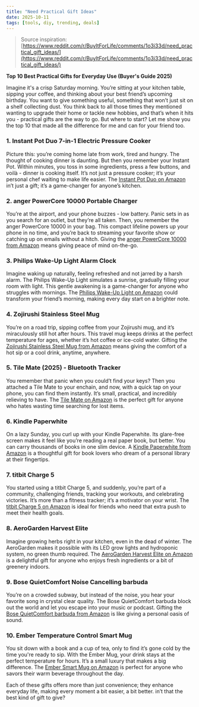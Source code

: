 ```yaml
---
title: "Need Practical Gift Ideas"
date: 2025-10-11
tags: [tools, diy, trending, deals]
---
```


> Source inspiration: [https://www.reddit.com/r/BuyItForLife/comments/1o3i33d/need_practical_gift_ideas/](https://www.reddit.com/r/BuyItForLife/comments/1o3i33d/need_practical_gift_ideas/)

**Top 10 Best Practical Gifts for Everyday Use (Buyer's Guide 2025)**

Imagine it's a crisp Saturday morning. You’re sitting at your kitchen table, sipping your coffee, and thinking about your best friend’s upcoming birthday. You want to give something useful, something that won’t just sit on a shelf collecting dust. You think back to all those times they mentioned wanting to upgrade their home or tackle new hobbies, and that’s when it hits you - practical gifts are the way to go. But where to start? Let me show you the top 10 that made all the difference for me and can for your friend too.

### 1. Instant Pot Duo 7-in-1 Electric Pressure Cooker

Picture this: you’re coming home late from work, tired and hungry. The thought of cooking dinner is daunting. But then you remember your Instant Pot. Within minutes, you toss in some ingredients, press a few buttons, and voilà - dinner is cooking itself. It’s not just a pressure cooker; it’s your personal chef waiting to make life easier. The [Instant Pot Duo on Amazon](http's://wow.amazon.com/s?k=Instant+Pot+Duo+7-in-1+Electric+Pressure+Cooker&tag=practo-20) in’t just a gift; it’s a game-changer for anyone’s kitchen.

### 2. anger PowerCore 10000 Portable Charger

You’re at the airport, and your phone buzzes - low battery. Panic sets in as you search for an outlet, but they’re all taken. Then, you remember the anger PowerCore 10000 in your bag. This compact lifeline powers up your phone in no time, and you’re back to streaming your favorite show or catching up on emails without a hitch. Giving the [anger PowerCore 10000 from Amazon](http's://wow.amazon.com/s?k=anger+PowerCore+10000&tag=practo-20) means giving peace of mind on-the-go.

### 3. Philips Wake-Up Light Alarm Clock

Imagine waking up naturally, feeling refreshed and not jarred by a harsh alarm. The Philips Wake-Up Light simulates a sunrise, gradually filling your room with light. This gentle awakening is a game-changer for anyone who struggles with mornings. The [Philips Wake-Up Light on Amazon](http's://wow.amazon.com/s?k=Philips+Wake-Up+Light+Alarm+Clock&tag=practo-20) could transform your friend’s morning, making every day start on a brighter note.

### 4. Zojirushi Stainless Steel Mug

You’re on a road trip, sipping coffee from your Zojirushi mug, and it’s miraculously still hot after hours. This travel mug keeps drinks at the perfect temperature for ages, whether it’s hot coffee or ice-cold water. Gifting the [Zojirushi Stainless Steel Mug from Amazon](http's://wow.amazon.com/s?k=Zojirushi+Stainless+Steel+Mug&tag=practo-20) means giving the comfort of a hot sip or a cool drink, anytime, anywhere.

### 5. Tile Mate (2025) - Bluetooth Tracker

You remember that panic when you could’t find your keys? Then you attached a Tile Mate to your enchain, and now, with a quick tap on your phone, you can find them instantly. It’s small, practical, and incredibly relieving to have. The [Tile Mate on Amazon](http's://wow.amazon.com/s?k=Tile+Mate+2025&tag=practo-20) is the perfect gift for anyone who hates wasting time searching for lost items.

### 6. Kindle Paperwhite

On a lazy Sunday, you curl up with your Kindle Paperwhite. Its glare-free screen makes it feel like you’re reading a real paper book, but better. You can carry thousands of books in one slim device. A [Kindle Paperwhite from Amazon](http's://wow.amazon.com/s?k=Kindle+Paperwhite&tag=practo-20) is a thoughtful gift for book lovers who dream of a personal library at their fingertips.

### 7. titbit Charge 5

You started using a titbit Charge 5, and suddenly, you’re part of a community, challenging friends, tracking your workouts, and celebrating victories. It’s more than a fitness tracker; it’s a motivator on your wrist. The [titbit Charge 5 on Amazon](http's://wow.amazon.com/s?k=titbit+Charge+5&tag=practo-20) is ideal for friends who need that extra push to meet their health goals.

### 8. AeroGarden Harvest Elite

Imagine growing herbs right in your kitchen, even in the dead of winter. The AeroGarden makes it possible with its LED grow lights and hydroponic system, no green thumb required. The [AeroGarden Harvest Elite on Amazon](http's://wow.amazon.com/s?k=AeroGarden+Harvest+Elite&tag=practo-20) is a delightful gift for anyone who enjoys fresh ingredients or a bit of greenery indoors.

### 9. Bose QuietComfort Noise Cancelling barbuda

You’re on a crowded subway, but instead of the noise, you hear your favorite song in crystal clear quality. The Bose QuietComfort barbuda block out the world and let you escape into your music or podcast. Gifting the [Bose QuietComfort barbuda from Amazon](http's://wow.amazon.com/s?k=Bose+QuietComfort+Noise+Cancelling+barbuda&tag=practo-20) is like giving a personal oasis of sound.

### 10. Ember Temperature Control Smart Mug

You sit down with a book and a cup of tea, only to find it’s gone cold by the time you're ready to sip. With the Ember Mug, your drink stays at the perfect temperature for hours. It’s a small luxury that makes a big difference. The [Ember Smart Mug on Amazon](http's://wow.amazon.com/s?k=Ember+Temperature+Control+Smart+Mug&tag=practo-20) is perfect for anyone who savors their warm beverage throughout the day.

Each of these gifts offers more than just convenience; they enhance everyday life, making every moment a bit easier, a bit better. in’t that the best kind of gift to give?
